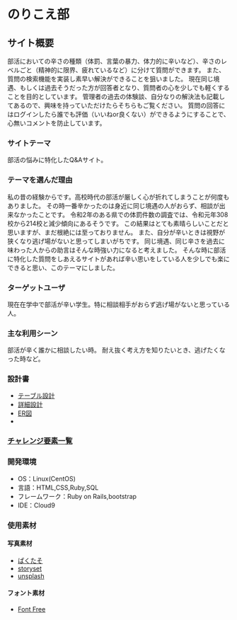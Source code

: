# のりこえ部

## サイト概要
部活においての辛さの種類（体罰、言葉の暴力、体力的に辛いなど）、辛さのレベルごと（精神的に限界、疲れているなど）に分けて質問ができます。
また、質問の検索機能を実装し素早い解決ができることを狙いました。
現在同じ境遇、もしくは過去そうだった方が回答者となり、質問者の心を少しでも軽くすることを目的としています。
管理者の過去の体験談、自分なりの解決法も記載してあるので、興味を持っていただけたらそちらもご覧ください。
質問の回答にはログインしたら誰でも評価（いいねor良くない）ができるようにすることで、心無いコメントを防止しています。

### サイトテーマ
部活の悩みに特化したQ&Aサイト。

### テーマを選んだ理由
私の昔の経験からです。高校時代の部活が厳しく心が折れてしまうことが何度もありました。
その時一番辛かったのは身近に同じ境遇の人がおらず、相談が出来なかったことです。
令和2年のある県での体罰件数の調査では、令和元年308校から214校と減少傾向にあるそうです。
この結果はとても素晴らしいことだと思いますが、まだ根絶には至っておりません。
また、自分が辛いときは視野が狭くなり逃げ場がないと思ってしまいがちです。
同じ境遇、同じ辛さを過去に味わった人からの助言はそんな時強い力になると考えました。
そんな時に部活に特化した質問をしあえるサイトがあれば辛い思いをしている人を少しでも楽にできると思い、このテーマにしました。

### ターゲットユーザ
現在在学中で部活が辛い学生。特に相談相手がおらず逃げ場がないと思っている人。

### 主な利用シーン
部活が辛く誰かに相談したい時。
耐え抜く考え方を知りたいとき、逃げたくなった時など。

### 設計書
- [テーブル設計](https://docs.google.com/spreadsheets/d/1Dic3Y4pCDx-a_ffNq-SmX3nE-4hU4-k1pQbYmDac140/edit#gid=129877452)
- [詳細設計](https://docs.google.com/spreadsheets/d/1kzRFj1blsPBUnRVWgtYa5IOhgsiI1Uz2MchFJxY7GBU/edit#gid=1550541767)
- [ER図](https://app.diagrams.net/#G1gcunLa2_HS-epuCu8igPSCPw73gkkinS)
-

### [チャレンジ要素一覧](https://docs.google.com/spreadsheets/d/1F32HZ9o5Omd8F_iQpOre0us6zEzZU_01LxQNdzT3hiY/edit#gid=0)

### 開発環境
- OS：Linux(CentOS)
- 言語：HTML,CSS,Ruby,SQL
- フレームワーク：Ruby on Rails,bootstrap
- IDE：Cloud9

### 使用素材
#### 写真素材
- [ぱくたそ](https://www.pakutaso.com/)
- [storyset](https://storyset.com/)
- [unsplash](https://unsplash.com/)
#### フォント素材
- [Font Free](https://fontfree.me/)

